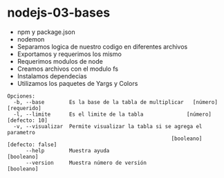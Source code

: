# nodejs-03-bases

* npm y package.json
* nodemon 
* Separamos logica de nuestro codigo en diferentes archivos
* Exportamos y requerimos los mismo
* Requerimos modulos de node
* Creamos archivos con el modulo fs
* Instalamos dependecias
* Utilizamos los paquetes de Yargs y Colors

```
Opciones:
  -b, --base        Es la base de la tabla de multiplicar   [número] [requerido]
  -l, --limite      Es el limite de la tabla              [número] [defecto: 10]
  -v, --visualizar  Permite visualizar la tabla si se agrega el parametro       
                                                     [booleano] [defecto: false]
      --help        Muestra ayuda                                     [booleano]
      --version     Muestra número de versión                         [booleano]
```